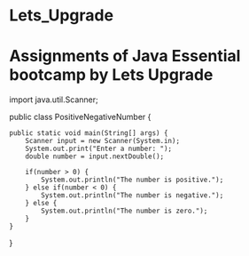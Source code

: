 # Lets_Upgrade
# Assignments of Java Essential bootcamp by Lets Upgrade
import java.util.Scanner;

public class PositiveNegativeNumber {

    public static void main(String[] args) {
        Scanner input = new Scanner(System.in);
        System.out.print("Enter a number: ");
        double number = input.nextDouble();

        if(number > 0) {
            System.out.println("The number is positive.");
        } else if(number < 0) {
            System.out.println("The number is negative.");
        } else {
            System.out.println("The number is zero.");
        }
    }

}

